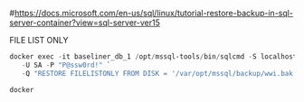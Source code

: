 ﻿
#https://docs.microsoft.com/en-us/sql/linux/tutorial-restore-backup-in-sql-server-container?view=sql-server-ver15

FILE LIST ONLY
```powershell
docker exec -it baseliner_db_1 /opt/mssql-tools/bin/sqlcmd -S localhost `
   -U SA -P "P@ssw0rd!" `
   -Q "RESTORE FILELISTONLY FROM DISK = '/var/opt/mssql/backup/wwi.bak'"

docker 
```
